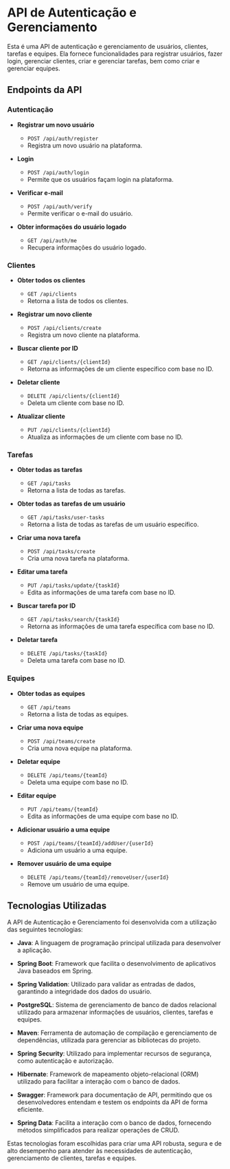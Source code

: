 # API de Autenticação e Gerenciamento

Esta é uma API de autenticação e gerenciamento de usuários, clientes, tarefas e equipes. Ela fornece funcionalidades para registrar usuários, fazer login, gerenciar clientes, criar e gerenciar tarefas, bem como criar e gerenciar equipes.

## Endpoints da API

### Autenticação

- **Registrar um novo usuário**
  - `POST /api/auth/register`
  - Registra um novo usuário na plataforma.

- **Login**
  - `POST /api/auth/login`
  - Permite que os usuários façam login na plataforma.

- **Verificar e-mail**
  - `POST /api/auth/verify`
  - Permite verificar o e-mail do usuário.

- **Obter informações do usuário logado**
  - `GET /api/auth/me`
  - Recupera informações do usuário logado.

### Clientes

- **Obter todos os clientes**
  - `GET /api/clients`
  - Retorna a lista de todos os clientes.

- **Registrar um novo cliente**
  - `POST /api/clients/create`
  - Registra um novo cliente na plataforma.

- **Buscar cliente por ID**
  - `GET /api/clients/{clientId}`
  - Retorna as informações de um cliente específico com base no ID.

- **Deletar cliente**
  - `DELETE /api/clients/{clientId}`
  - Deleta um cliente com base no ID.

- **Atualizar cliente**
  - `PUT /api/clients/{clientId}`
  - Atualiza as informações de um cliente com base no ID.

### Tarefas

- **Obter todas as tarefas**
  - `GET /api/tasks`
  - Retorna a lista de todas as tarefas.

- **Obter todas as tarefas de um usuário**
  - `GET /api/tasks/user-tasks`
  - Retorna a lista de todas as tarefas de um usuário específico.

- **Criar uma nova tarefa**
  - `POST /api/tasks/create`
  - Cria uma nova tarefa na plataforma.

- **Editar uma tarefa**
  - `PUT /api/tasks/update/{taskId}`
  - Edita as informações de uma tarefa com base no ID.

- **Buscar tarefa por ID**
  - `GET /api/tasks/search/{taskId}`
  - Retorna as informações de uma tarefa específica com base no ID.

- **Deletar tarefa**
  - `DELETE /api/tasks/{taskId}`
  - Deleta uma tarefa com base no ID.

### Equipes

- **Obter todas as equipes**
  - `GET /api/teams`
  - Retorna a lista de todas as equipes.

- **Criar uma nova equipe**
  - `POST /api/teams/create`
  - Cria uma nova equipe na plataforma.

- **Deletar equipe**
  - `DELETE /api/teams/{teamId}`
  - Deleta uma equipe com base no ID.

- **Editar equipe**
  - `PUT /api/teams/{teamId}`
  - Edita as informações de uma equipe com base no ID.

- **Adicionar usuário a uma equipe**
  - `POST /api/teams/{teamId}/addUser/{userId}`
  - Adiciona um usuário a uma equipe.

- **Remover usuário de uma equipe**
  - `DELETE /api/teams/{teamId}/removeUser/{userId}`
  - Remove um usuário de uma equipe.



## Tecnologias Utilizadas

A API de Autenticação e Gerenciamento foi desenvolvida com a utilização das seguintes tecnologias:

- **Java**: A linguagem de programação principal utilizada para desenvolver a aplicação.

- **Spring Boot**: Framework que facilita o desenvolvimento de aplicativos Java baseados em Spring.

- **Spring Validation**: Utilizado para validar as entradas de dados, garantindo a integridade dos dados do usuário.

- **PostgreSQL**: Sistema de gerenciamento de banco de dados relacional utilizado para armazenar informações de usuários, clientes, tarefas e equipes.

- **Maven**: Ferramenta de automação de compilação e gerenciamento de dependências, utilizada para gerenciar as bibliotecas do projeto.

- **Spring Security**: Utilizado para implementar recursos de segurança, como autenticação e autorização.

- **Hibernate**: Framework de mapeamento objeto-relacional (ORM) utilizado para facilitar a interação com o banco de dados.

- **Swagger**: Framework para documentação de API, permitindo que os desenvolvedores entendam e testem os endpoints da API de forma eficiente.

- **Spring Data**: Facilita a interação com o banco de dados, fornecendo métodos simplificados para realizar operações de CRUD.

Estas tecnologias foram escolhidas para criar uma API robusta, segura e de alto desempenho para atender às necessidades de autenticação, gerenciamento de clientes, tarefas e equipes.

